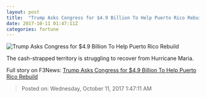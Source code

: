 ```yaml
---
layout: post
title:  "Trump Asks Congress for $4.9 Billion To Help Puerto Rico Rebuild"
date: 2017-10-11 01:47:11Z
categories: fortune
---
```


![Trump Asks Congress for $4.9 Billion To Help Puerto Rico Rebuild](https://fortunedotcom.files.wordpress.com/2017/10/rts1fpo0.jpg)

The cash-strapped territory is struggling to recover from Hurricane Maria.


Full story on F3News: [Trump Asks Congress for $4.9 Billion To Help Puerto Rico Rebuild](http://www.f3nws.com/n/km4yKG)

> Posted on: Wednesday, October 11, 2017 1:47:11 AM
